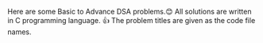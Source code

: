 Here are some Basic to Advance DSA problems.😊
All solutions are written in C programming language. 👍
The problem titles are given as the code file names.
